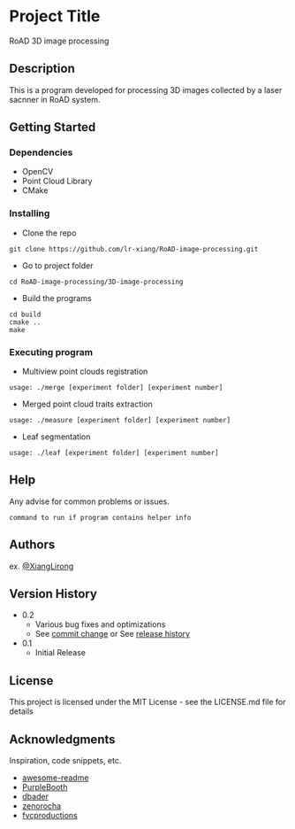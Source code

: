 # Project Title

RoAD 3D image processing

## Description

This is a program developed for processing 3D images collected by a laser sacnner in RoAD system. 

## Getting Started

### Dependencies

* OpenCV
* Point Cloud Library
* CMake

### Installing

* Clone the repo
```
git clone https://github.com/lr-xiang/RoAD-image-processing.git
```

* Go to project folder
```
cd RoAD-image-processing/3D-image-processing
```
* Build the programs
```
cd build
cmake ..
make
```

### Executing program

* Multiview point clouds registration
```
usage: ./merge [experiment folder] [experiment number]
```

* Merged point cloud traits extraction
```
usage: ./measure [experiment folder] [experiment number]
```

* Leaf segmentation
```
usage: ./leaf [experiment folder] [experiment number]
```

## Help

Any advise for common problems or issues.
```
command to run if program contains helper info
```

## Authors

ex. [@XiangLirong](https://twitter.com/xianglirong)

## Version History

* 0.2
    * Various bug fixes and optimizations
    * See [commit change]() or See [release history]()
* 0.1
    * Initial Release

## License

This project is licensed under the MIT License - see the LICENSE.md file for details

## Acknowledgments

Inspiration, code snippets, etc.
* [awesome-readme](https://github.com/matiassingers/awesome-readme)
* [PurpleBooth](https://gist.github.com/PurpleBooth/109311bb0361f32d87a2)
* [dbader](https://github.com/dbader/readme-template)
* [zenorocha](https://gist.github.com/zenorocha/4526327)
* [fvcproductions](https://gist.github.com/fvcproductions/1bfc2d4aecb01a834b46)
